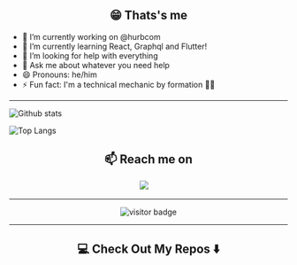 <h2 align="center">😁 Thats's me </h2>


- 🔭 I’m currently working on @hurbcom
- 🌱 I’m currently learning React, Graphql and Flutter!
- 🤔 I’m looking for help with everything
- 💬 Ask me about whatever you need help
- 😄 Pronouns: he/him
- ⚡ Fun fact: I'm a technical mechanic by formation 🤷‍♂️

<hr>

![Github stats](https://github-readme-stats.vercel.app/api?username=Imperiali&layout=compact&hide_border=true&count_private=true&show_icons=true&include_all_commits=true)

![Top Langs](https://github-readme-stats.vercel.app/api/top-langs/?username=Imperiali&layout=compact&hide_border=true&count_private=true&show_icons=true&hide=html,css)

<h2  align="center">📫 Reach me on</h2>
<p align="center">
  <a target="_blank"href="https://www.linkedin.com/in/igor-imperiali/"><img src="https://img.shields.io/badge/linkedin-%230077B5.svg?&style=for-the-badge&logo=linkedin&logoColor=white" /></a>&nbsp;&nbsp;&nbsp;&nbsp;
</p>

<hr>


<p  align="center">
  <img src="https://visitor-badge.glitch.me/badge?page_id=imperiali.imperiali" alt="visitor badge"/>
</p>

<hr>

<h2  align="center">💻 Check Out My Repos ⬇️ </h2>

<!--
**imperiali/imperiali** is a ✨ _special_ ✨ repository because its `README.md` (this file) appears on your GitHub profile.

Here are some ideas to get you started:

- 🔭 I’m currently working on ...
- 🌱 I’m currently learning ...
- 👯 I’m looking to collaborate on ...
- 🤔 I’m looking for help with ...
- 💬 Ask me about ...
- 📫 How to reach me: ...
- 😄 Pronouns: ...
- ⚡ Fun fact: ...
-->

